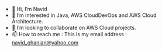 - 👋 Hi, I’m Navid
- 👀 I’m interested in Java, AWS CloudDevOps and AWS Cloud Architecture.
- 💞️ I’m looking to collaborate on AWS Cloud projects.
- 📫 How to reach me : This is my email address : navid_ghanian@yahoo.com

<!---
navid1982/navid1982 is a ✨ special ✨ repository because its `README.md` (this file) appears on your GitHub profile.
You can click the Preview link to take a look at your changes.
--->
